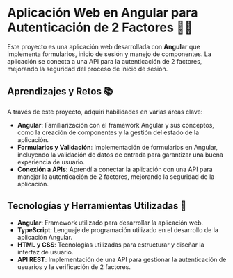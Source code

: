 
# Aplicación Web en Angular para Autenticación de 2 Factores 🔐🌐

Este proyecto es una aplicación web desarrollada con **Angular** que implementa formularios, inicio de sesión y manejo de componentes. La aplicación se conecta a una API para la autenticación de 2 factores, mejorando la seguridad del proceso de inicio de sesión.

## Aprendizajes y Retos 📚

A través de este proyecto, adquirí habilidades en varias áreas clave:
- **Angular**: Familiarización con el framework Angular y sus conceptos, como la creación de componentes y la gestión del estado de la aplicación.
- **Formularios y Validación**: Implementación de formularios en Angular, incluyendo la validación de datos de entrada para garantizar una buena experiencia de usuario.
- **Conexión a APIs**: Aprendí a conectar la aplicación con una API para manejar la autenticación de 2 factores, mejorando la seguridad de la aplicación.

## Tecnologías y Herramientas Utilizadas 🚀

- **Angular**: Framework utilizado para desarrollar la aplicación web.
- **TypeScript**: Lenguaje de programación utilizado en el desarrollo de la aplicación Angular.
- **HTML y CSS**: Tecnologías utilizadas para estructurar y diseñar la interfaz de usuario.
- **API REST**: Implementación de una API para gestionar la autenticación de usuarios y la verificación de 2 factores.


